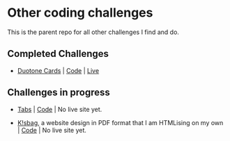 # Other coding challenges

This is the parent repo for all other challenges I find and do.

## Completed Challenges

- [Duotone Cards](https://piccalil.li/blog/challenge-003-duotone-card/) | 
  [Code](https://github.com/fyrfli/other-challenges/tree/master/duotone-cards) |
  [Live](https://fyrfli.github.io/other-challenges/duotone-cards)

## Challenges in progress

- [Tabs](https://piccalil.li/blog/challenge-005-tabs/) |
  [Code](https://github.com/fyrfli/other-challenges/tree/master/tabs) |
  No live site yet.

- [K!sbag](https://freebiesbug.com/psd-freebies/ksbag/), a website design in PDF format that I am HTMLising on my own |
   [Code](https://github.com/fyrfli/other-challenges/tree/master/kisbag) |
   No live site yet.


